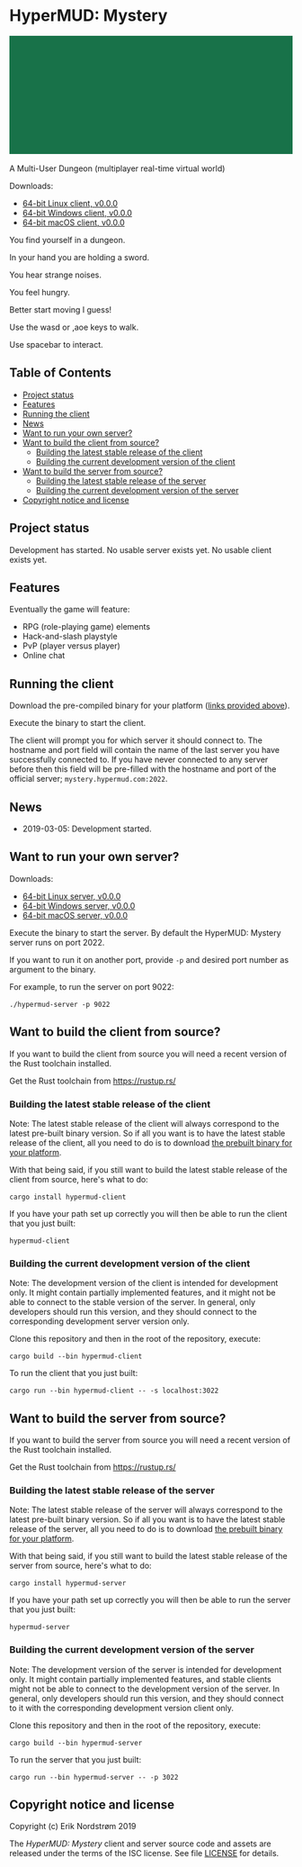 # HyperMUD: Mystery

![Header image](images/header.png)

A Multi-User Dungeon (multiplayer real-time virtual world)

Downloads:

* [64-bit Linux client, v0.0.0](#)
* [64-bit Windows client, v0.0.0](#)
* [64-bit macOS client, v0.0.0](#)

You find yourself in a dungeon.

In your hand you are holding a sword.

You hear strange noises.

You feel hungry.

Better start moving I guess!

Use the wasd or ,aoe keys to walk.

Use spacebar to interact.

## Table of Contents

* [Project status](#project-status)
* [Features](#features)
* [Running the client](#running-the-client)
* [News](#news)
* [Want to run your own server?](#want-to-run-your-own-server)
* [Want to build the client from source?](#want-to-build-the-client-from-source)
  - [Building the latest stable release of the client](#building-the-latest-stable-release-of-the-client)
  - [Building the current development version of the client](#building-the-current-development-version-of-the-client)
* [Want to build the server from source?](#want-to-build-the-server-from-source)
  - [Building the latest stable release of the server](#building-the-latest-stable-release-of-the-server)
  - [Building the current development version of the server](#building-the-current-development-version-of-the-server)
* [Copyright notice and license](#copyright-notice-and-license)

## Project status

Development has started. No usable server exists yet. No usable client exists yet.

## Features

Eventually the game will feature:

* RPG (role-playing game) elements
* Hack-and-slash playstyle
* PvP (player versus player)
* Online chat

## Running the client

Download the pre-compiled binary for your platform
([links provided above](#hypermud-mystery)).

Execute the binary to start the client.

The client will prompt you for which server it should connect to.
The hostname and port field will contain the name of the last
server you have successfully connected to. If you have never
connected to any server before then this field will be pre-filled
with the hostname and port of the official server;
`mystery.hypermud.com:2022`.

## News

* 2019-03-05: Development started.

## Want to run your own server?

Downloads:

* [64-bit Linux server, v0.0.0](#)
* [64-bit Windows server, v0.0.0](#)
* [64-bit macOS server, v0.0.0](#)

Execute the binary to start the server. By default
the HyperMUD: Mystery server runs on port 2022.

If you want to run it on another port, provide
`-p` and desired port number as argument to the
binary.

For example, to run the server on port 9022:

```
./hypermud-server -p 9022
```

## Want to build the client from source?

If you want to build the client from source
you will need a recent version of the Rust
toolchain installed.

Get the Rust toolchain from https://rustup.rs/

### Building the latest stable release of the client

Note: The latest stable release of the client will
always correspond to the latest pre-built binary
version. So if all you want is to have the latest
stable release of the client, all you need to do
is to download [the prebuilt binary for your platform](#hypermud-mystery).

With that being said, if you still want to build
the latest stable release of the client from source,
here's what to do:

```
cargo install hypermud-client
```

If you have your path set up correctly you will then
be able to run the client that you just built:

```
hypermud-client
```

### Building the current development version of the client

Note: The development version of the client is intended for
development only. It might contain partially implemented features,
and it might not be able to connect to the stable version of the server.
In general, only developers should run this version, and they should
connect to the corresponding development server version only.

Clone this repository and then in the root of the repository, execute:

```
cargo build --bin hypermud-client
```

To run the client that you just built:

```
cargo run --bin hypermud-client -- -s localhost:3022
```

## Want to build the server from source?

If you want to build the server from source
you will need a recent version of the Rust
toolchain installed.

Get the Rust toolchain from https://rustup.rs/

### Building the latest stable release of the server

Note: The latest stable release of the server will
always correspond to the latest pre-built binary
version. So if all you want is to have the latest
stable release of the server, all you need to do
is to download [the prebuilt binary for your platform](#want-to-run-your-own-server).

With that being said, if you still want to build
the latest stable release of the server from source,
here's what to do:

```
cargo install hypermud-server
```

If you have your path set up correctly you will then
be able to run the server that you just built:

```
hypermud-server
```

### Building the current development version of the server

Note: The development version of the server is intended for
development only. It might contain partially implemented features,
and stable clients might not be able to connect to the development
version of the server. In general, only developers should run
this version, and they should connect to it with the corresponding
development version client only.

Clone this repository and then in the root of the repository, execute:

```
cargo build --bin hypermud-server
```

To run the server that you just built:

```
cargo run --bin hypermud-server -- -p 3022
```

## Copyright notice and license

Copyright (c) Erik Nordstrøm 2019

The *HyperMUD: Mystery* client and server source code and assets are released
under the terms of the ISC license. See file [LICENSE](LICENSE) for details.
